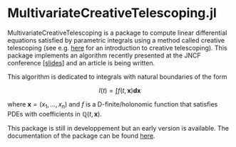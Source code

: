# MultivariateCreativeTelescoping.jl


MultivariateCreativeTelescoping is a package to compute linear differential equations satisfied by parametric integrals using a method called creative telescoping (see e.g. [here](https://theses.hal.science/tel-01069831) for an introduction to creative telescoping). This package implements an algorithm recently presented at the JNCF conference [[slides]](https://www.cirm-math.fr/RepOrga/3047/Slides/Brochet.pdf) and an article is being written.

This algorithm is dedicated to integrals with natural boundaries of the form
```math
I(t) = \int f(t,\boldsymbol{x})\boldsymbol{dx}
```
where $\boldsymbol{x}=(x_1,\dots,x_n)$ and $f$ is a D-finite/holonomic function that satisfies PDEs with coefficients in $\mathbb{Q}(t,\boldsymbol{x})$.


This package is still in developpement but an early version is available.
The documentation of the package can be found [here](https://hbrochet.github.io/MultivariateCreativeTelescoping.jl/dev/).

